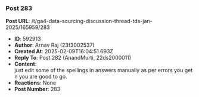 ### Post 283
**Post URL**: /t/ga4-data-sourcing-discussion-thread-tds-jan-2025/165959/283
- **ID**: 592913
- **Author**: Arnav Raj  (23f3002537)
- **Created At**: 2025-02-09T16:04:51.693Z
- **Reply To**: Post 282 (AnandMurti, 22ds2000011)
- **Content**:  
  just edit some of the spellings in answers manually as per errors you get n you are good to go.
- **Reactions**: None
- **Post Number**: 283

